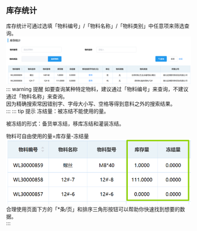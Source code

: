 ## 库存统计
库存统计可通过选填「物料编号」/「物料名称」/「物料类别」中任意项来筛选查询。
![图片](/images/inventory/count1.png)  
::: warning 提醒
如要查询某种特定物料，建议通过「物料编号」来查询，不建议通过「物料名称」来查询。  
因为精确搜索常因错别字、字母大小写、空格等得到意料之外的搜索结果。  
:::
::: tip 提示
冻结量：被冻结不能使用的量。 

被冻结的形式：备货单冻结，移库冻结和灌装冻结。

物料可自由使用的量=库存量-冻结量
![图片](/images/inventory/count.png)
合理使用页面下方的「*条/页」和排序三角形按钮可以帮助你快速找到想要的数据。  
:::